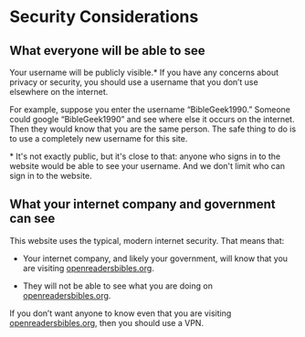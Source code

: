 # Security Considerations

## What everyone will be able to see
Your username will be publicly visible.* If you have any concerns about privacy or security, you should use a username that you don’t use elsewhere on the internet.

For example, suppose you enter the username “BibleGeek1990.” Someone could google “BibleGeek1990” and see where else it occurs on the internet. Then they would know that you are the same person. The safe thing to do is to use a completely new username for this site.

\* It's not exactly public, but it's close to that: anyone who signs in to the website would be able to see your username. And we don't limit who can sign in to the website.

## What your internet company and government can see
This website uses the typical, modern internet security.  That means that:

* Your internet company, and likely your government, will know that you are visiting [openreadersbibles.org](https://openreadersbibles.org). 

* They will not be able to see what you are doing on [openreadersbibles.org](https://openreadersbibles.org).

If you don’t want anyone to know even that you are visiting [openreadersbibles.org](https://openreadersbibles.org), then you should use a VPN.
